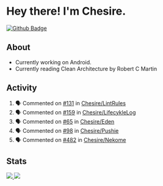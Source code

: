 # Hey there! I'm Chesire.

[![Github Badge](https://img.shields.io/badge/-Github-000?style=flat-square&logo=Github&logoColor=white&link=https://github.com/chesire)](https://github.com/chesire)

## About

<!-- Uses https://github.com/Chesire/natemoo-re -->
* Currently working on Android.
* Currently reading Clean Architecture by Robert C Martin
<!--
* Currently listening to: 
<a href="https://natemoo-re-iirbxe7wf.vercel.app/now-playing?open">
    <img src="https://natemoo-re-iirbxe7wf.vercel.app/now-playing" width="256" height="64" alt="Now Playing">
</a>  
-->

## Activity

<!-- Uses https://github.com/jamesgeorge007/github-activity-readme -->
<!--START_SECTION:activity-->
1. 🗣 Commented on [#131](https://github.com/Chesire/LintRules/issues/131) in [Chesire/LintRules](https://github.com/Chesire/LintRules)
2. 🗣 Commented on [#159](https://github.com/Chesire/LifecykleLog/issues/159) in [Chesire/LifecykleLog](https://github.com/Chesire/LifecykleLog)
3. 🗣 Commented on [#65](https://github.com/Chesire/Eden/issues/65) in [Chesire/Eden](https://github.com/Chesire/Eden)
4. 🗣 Commented on [#98](https://github.com/Chesire/Pushie/issues/98) in [Chesire/Pushie](https://github.com/Chesire/Pushie)
5. 🗣 Commented on [#482](https://github.com/Chesire/Nekome/issues/482) in [Chesire/Nekome](https://github.com/Chesire/Nekome)
<!--END_SECTION:activity-->

## Stats

<a href="https://github-readme-stats.vercel.app/api/top-langs/?username=chesire&theme=tokyonight">
    <img src="https://github-readme-stats.vercel.app/api/top-langs/?username=chesire&layout=compact&theme=tokyonight" >
</a>
<a href="https://github-readme-stats.vercel.app/api?username=chesire&show_icons=true&theme=tokyonight">
    <img src="https://github-readme-stats.vercel.app/api?username=chesire&show_icons=true&theme=tokyonight" >
</a>  
